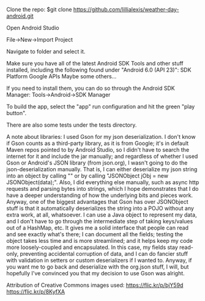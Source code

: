 Clone the repo: $git clone https://github.com/lillialexis/weather-day-android.git

Open Android Studio

File->New->Import Project

Navigate to folder and select it.

Make sure you have all of the latest Android SDK Tools and other stuff installed, including the following found under
"Android 6.0 (API 23)":
SDK Platform
Google APIs
Maybe some others...

If you need to install them, you can do so through the Android SDK Manager:
Tools->Android->SDK Manager

To build the app, select the "app" run configuration and hit the green "play button".

There are also some tests under the tests directory.

A note about libraries:
I used Gson for my json deserialization. I don't know if Gson counts as a third-party library, as it is from Google; it's in default Maven repos pointed to by Android Studio, so I didn't have to search the internet for it and include the jar manually; and regardless of whether I used Gson or Android's JSON library (from json.org), I wasn't going to do the json-deserialization manually. That is, I can either deserialize my json string into an object by calling "" or by calling "JSONObject jObj = new JSONObject(data);". Also, I did everything else manually, such as async http requests and parsing bytes into strings, which I hope demonstrates that I do have a deeper understanding of how the underlying bits and pieces work. Anyway, one of the biggest advantages that Gson has over JSONObject stuff is that it automatically deserializes the string into a POJO without any extra work, at all, whatsoever. I can use a Java object to represent my data, and I don't have to go through the intermediate step of taking keys/values out of a HashMap, etc. It gives me a solid interface that people can read and see exactly what's there; I can document all the fields; testing the object takes less time and is more streamlined; and it helps keep my code more loosely-coupled and encapsulated. In this case, my fields stay read-only, preventing accidental corruption of data, and I can do fancier stuff with validation in setters or custom deserializers if I wanted to. Anyway, if you want me to go back and deserialize with the org.json stuff, I will, but hopefully I've convinced you that my decision to use Gson was alright.


Attribution of Creative Commons images used:
https://flic.kr/p/bjY59d
https://flic.kr/p/8KyfXA


